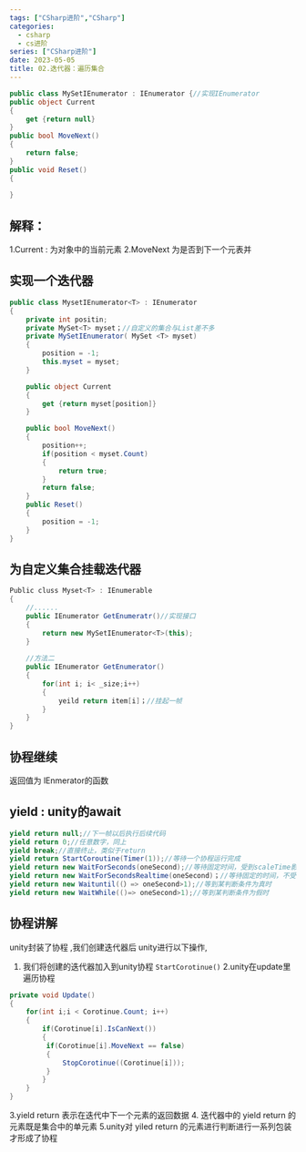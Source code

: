 ```yaml
---
tags: ["CSharp进阶","CSharp"]
categories:
  - csharp
  - cs进阶
series: ["CSharp进阶"]
date: 2023-05-05
title: 02.迭代器：遍历集合 
---
```

```csharp
public class MySetIEnumerator : IEnumerator {//实现IEnumerator
public object Current
{
	get {return null}
}
public bool MoveNext() 
{
	return false;
}
public void Reset() 
{
	
}
```
## 解释：
1.Current : 为对象中的当前元素
2.MoveNext 为是否到下一个元表并
## 实现一个迭代器
```csharp
public class MysetIEnumerator<T> : IEnumerator
{
	private int positin;
	private MySet<T> myset；//自定义的集合与List差不多
	private MySetIEnumerator( MySet <T> myset) 
	{
		position = -1;
		this.myset = myset;
	}

	public object Current 
	{
		get {return myset[position]}
	}

	public bool MoveNext() 
	{
		position++;
		if(position < myset.Count)
		{
			return true;
		}
		return false;
	}
	public Reset() 
	{
		position = -1;
	}
}
```
## 为自定义集合挂载迭代器
```csharp
Public cluss Myset<T> : IEnumerable
{
	//......
	public IEnumerator GetEnumeratr()//实现接口
	{
		return new MySetIEnumerator<T>(this);
	}
	
	//方法二
	public IEnumerator GetEnumerator()
	{
		for(int i; i< _size;i++)
		{
			yeild return item[i]；//挂起一帧 
		}
	}
}
```

## 协程继续
返回值为 lEnmerator的函数
## yield : unity的await
```csharp
yield return null;//下一帧以后执行后续代码
yield return 0;//任意数字，同上
yield break;//直接终止，类似于return
yield return StartCoroutine(Timer(1));//等待一个协程运行完成
yield return new WaitForSeconds(oneSecond);//等待固定时间，受到scaleTime影响
yield return new WaitForSecondsRealtime(oneSecond)；//等待固定的时间，不受scaleTime影响
yield return new Waituntil((）=> oneSecond>1);//等到某判断条件为真时
yield return new WaitWhile(()=> oneSecond>1);//等到某判断条件为假时
```
## 协程讲解
unity封装了协程 ,我们创建迭代器后 unity进行以下操作,
1. 我们将创建的迭代器加入到unity协程 `StartCorotinue()`
2.unity在update里遍历协程
```cs
private void Update() 
{
	for(int i;i < Corotinue.Count; i++) 
	{
		if(Corotinue[i].IsCanNext()) 
		{
     	 if(Corotinue[i].MoveNext == false) 
     	 {
       		 StopCorotinue((Corotinue[i]));
     	 }
		}
	}
}   
```
3.yield return 表示在迭代中下一个元素的返回数据
4. 迭代器中的 yield return 的元素既是集合中的单元素
5.unity对 yiled return 的元素进行判断进行一系列包装才形成了协程
